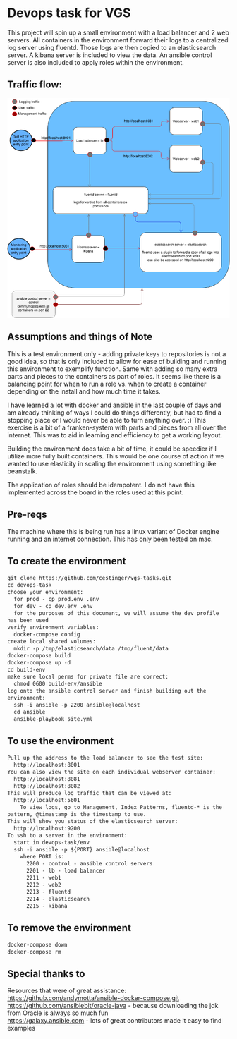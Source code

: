 # Devops task for VGS

This project will spin up a small environment with a load balancer and 2 web servers.  All containers in the environment forward their logs to a centralized log server using fluentd.  Those logs are then copied to an elasticsearch server.  A kibana server is included to view the data.  An ansible control server is also included to apply roles within the environment.

## Traffic flow:

<img src="devops-task.png"
     alt="Traffic flow"
     style="float: left; margin-right: 10px; margin-bottom: 30px" />

## Assumptions and things of Note

This is a test environment only - adding private keys to repositories is not a good idea, so that is only included to allow for ease of building and running this environment to exemplify function.  Same with adding so many extra parts and pieces to the containers as part of roles.  It seems like there is a balancing point for when to run a role vs. when to create a container depending on the install and how much time it takes.

I have learned a lot with docker and ansible in the last couple of days and am already thinking of ways I could do things differently, but had to find a stopping place or I would never be able to turn anything over. :)  This exercise is a bit of a franken-system with parts and pieces from all over the internet.  This was to aid in learning and efficiency to get a working layout.

Building the environment does take a bit of time, it could be speedier if I utilize more fully built containers. This would be one course of action if we wanted to use elasticity in scaling the environment using something like beanstalk.

The application of roles should be idempotent.  I do not have this implemented across the board in the roles used at this point.

## Pre-reqs

The machine where this is being run has a linux variant of Docker engine running and an internet connection.  This has only been tested on mac.

## To create the environment
```
git clone https://github.com/cestinger/vgs-tasks.git
cd devops-task
choose your environment:
  for prod - cp prod.env .env
  for dev - cp dev.env .env
  for the purposes of this document, we will assume the dev profile has been used
verify environment variables:
  docker-compose config
create local shared volumes:
  mkdir -p /tmp/elasticsearch/data /tmp/fluent/data
docker-compose build
docker-compose up -d
cd build-env
make sure local perms for private file are correct:
  chmod 0600 build-env/ansible
log onto the ansible control server and finish building out the environment:
  ssh -i ansible -p 2200 ansible@localhost
  cd ansible
  ansible-playbook site.yml
```

## To use the environment
```
Pull up the address to the load balancer to see the test site:
  http://localhost:8001
You can also view the site on each individual webserver container:
  http://localhost:8081
  http://localhost:8082
This will produce log traffic that can be viewed at:
  http://localhost:5601
    To view logs, go to Management, Index Patterns, fluentd-* is the pattern, @timestamp is the timestamp to use.
This will show you status of the elasticsearch server:
  http://localhost:9200
To ssh to a server in the environment:
  start in devops-task/env
  ssh -i ansible -p ${PORT} ansible@localhost
    where PORT is:
      2200 - control - ansible control servers
      2201 - lb - load balancer
      2211 - web1
      2212 - web2
      2213 - fluentd
      2214 - elasticsearch
      2215 - kibana
```

## To remove the environment
```
docker-compose down
docker-compose rm
```

## Special thanks to
Resources that were of great assistance:
  <br>https://github.com/andymotta/ansible-docker-compose.git
  <br>https://github.com/ansiblebit/oracle-java - because downloading the jdk from Oracle is always so much fun
  <br>https://galaxy.ansible.com - lots of great contributors made it easy to find examples
